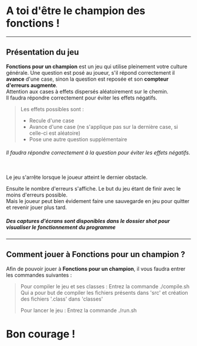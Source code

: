 # A toi d'être le champion des fonctions !

---

## Présentation du jeu

**Fonctions pour un champion** est un jeu qui utilise pleinement votre culture générale.
Une question est posé au joueur, s'il répond correctement il **avance** d'une case, sinon la question est reposée et son **compteur d'erreurs augmente**.<br>
Attention aux cases à effets dispersés aléatoirement sur le chemin.<br> 
Il faudra répondre correctement pour éviter les effets négatifs.
> Les effets possibles sont :
> - Recule d'une case
> - Avance d'une case (ne s'applique pas sur la dernière case, si celle-ci est aléatoire)
> - Pose une autre question supplémentaire 
###### Il faudra répondre correctement à la question pour éviter les effets négatifs.

<br>
Le jeu s'arrête lorsque le joueur atteint le dernier obstacle.

Ensuite le nombre d'erreurs s'affiche.
Le but du jeu étant de finir avec le moins d'erreurs possible.<br>
Mais le joueur peut bien évidement faire une sauvegarde en jeu pour quitter et revenir jouer plus tard.


##### Des captures d'écrans sont disponibles dans le dossier **shot** pour visualiser le fonctionnement du programme
---

## Comment jouer à Fonctions pour un champion ?

Afin de pouvoir jouer à **Fonctions pour un champion**, il vous faudra entrer les commandes suivantes :
> Pour compiler le jeu et ses classes :
> Entrez la commande ./compile.sh
> Qui a pour but de compiler les fichiers présents dans 'src' et création des fichiers '.class' dans 'classes'
>
> Pour lancer le jeu :
> Entrez la commande ./run.sh
> 

# Bon courage !
